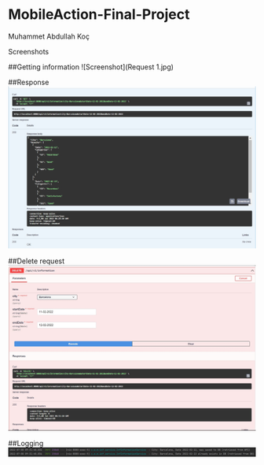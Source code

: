 # MobileAction-Final-Project

Muhammet Abdullah Koç

Screenshots

##Getting information
![Screenshot](Request 1.jpg)

##Response
![Screenshot](Request1Response.jpg)

##Delete request
![Screenshot](Request2.jpg)

##Logging
![Screenshot](Logging.jpg)

